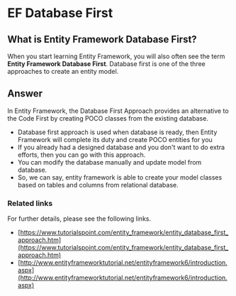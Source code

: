 # EF Database First

## What is Entity Framework Database First? 

When you start learning Entity Framework, you will also often see the term **Entity Framework Database First**. Database first is one of the three approaches to create an entity model.

## Answer

In Entity Framework, the Database First Approach provides an alternative to the Code First by creating POCO classes from the existing database.

 - Database first approach is used when database is ready, then Entity Framework will complete its duty and create POCO entities for you
 - If you already had a designed database and you don't want to do extra efforts, then you can go with this approach.
 - You can modify the database manually and update model from database. 
 - So, we can say, entity framework is able to create your model classes based on tables and columns from relational database.

### Related links

For further details, please see the following links.

 - [https://www.tutorialspoint.com/entity_framework/entity_database_first_approach.htm](https://www.tutorialspoint.com/entity_framework/entity_database_first_approach.htm)
 - [http://www.entityframeworktutorial.net/entityframework6/introduction.aspx](http://www.entityframeworktutorial.net/entityframework6/introduction.aspx)

